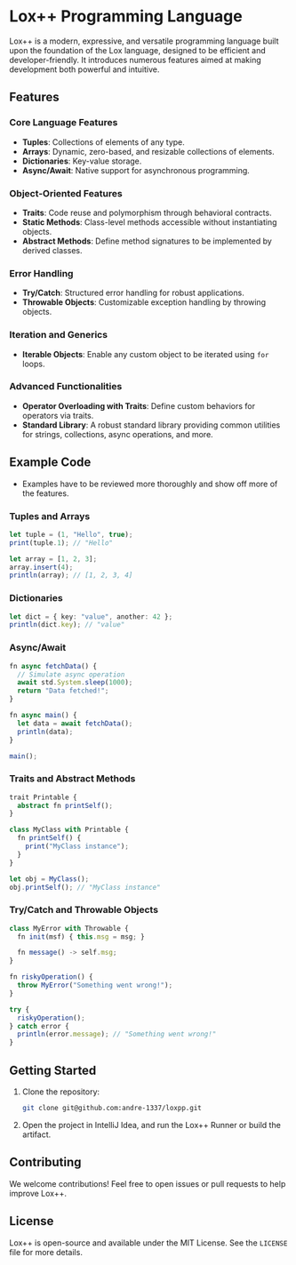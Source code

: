 # Lox++ Programming Language

Lox++ is a modern, expressive, and versatile programming language built upon the foundation of the Lox language, designed to be efficient and developer-friendly. It introduces numerous features aimed at making development both powerful and intuitive.

## Features

### Core Language Features
- **Tuples**: Collections of elements of any type.
- **Arrays**: Dynamic, zero-based, and resizable collections of elements.
- **Dictionaries**: Key-value storage.
- **Async/Await**: Native support for asynchronous programming.

### Object-Oriented Features
- **Traits**: Code reuse and polymorphism through behavioral contracts.
- **Static Methods**: Class-level methods accessible without instantiating objects.
- **Abstract Methods**: Define method signatures to be implemented by derived classes.

### Error Handling
- **Try/Catch**: Structured error handling for robust applications.
- **Throwable Objects**: Customizable exception handling by throwing objects.

### Iteration and Generics
- **Iterable Objects**: Enable any custom object to be iterated using `for` loops.

### Advanced Functionalities
- **Operator Overloading with Traits**: Define custom behaviors for operators via traits.
- **Standard Library**: A robust standard library providing common utilities for strings, collections, async operations, and more.

## Example Code
* Examples have to be reviewed more thoroughly and show off more of the features.

### Tuples and Arrays
```ts
let tuple = (1, "Hello", true);
print(tuple.1); // "Hello"

let array = [1, 2, 3];
array.insert(4);
println(array); // [1, 2, 3, 4]
```

### Dictionaries
```ts
let dict = { key: "value", another: 42 };
println(dict.key); // "value"
```

### Async/Await
```ts
fn async fetchData() {
  // Simulate async operation
  await std.System.sleep(1000);
  return "Data fetched!";
}

fn async main() {
  let data = await fetchData();
  println(data);
}

main();
```

### Traits and Abstract Methods
```ts
trait Printable {
  abstract fn printSelf();
}

class MyClass with Printable {
  fn printSelf() {
    print("MyClass instance");
  }
}

let obj = MyClass();
obj.printSelf(); // "MyClass instance"
```

### Try/Catch and Throwable Objects
```ts
class MyError with Throwable {
  fn init(msf) { this.msg = msg; }

  fn message() -> self.msg;
}

fn riskyOperation() {
  throw MyError("Something went wrong!");
}

try {
  riskyOperation();
} catch error {
  println(error.message); // "Something went wrong!"
}
```

## Getting Started

1. Clone the repository:
   ```bash
   git clone git@github.com:andre-1337/loxpp.git
   ```
2. Open the project in IntelliJ Idea, and run the Lox++ Runner or build the artifact.

## Contributing

We welcome contributions! Feel free to open issues or pull requests to help improve Lox++.

## License

Lox++ is open-source and available under the MIT License. See the `LICENSE` file for more details.

